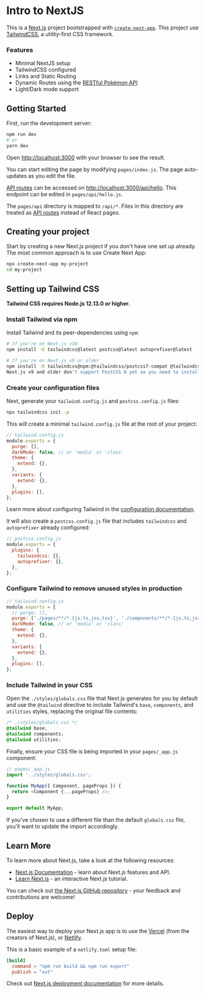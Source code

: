 # Intro to NextJS

This is a [Next.js](https://nextjs.org/) project bootstrapped with [`create-next-app`](https://github.com/vercel/next.js/tree/canary/packages/create-next-app). This project use [TailwindCSS](https://tailwindcss.com/), a utility-first CSS framework.

### Features

- Minimal NextJS setup
- TailwindCSS configured
- Links and Static Routing
- Dynamic Routes using the [RESTful Pokémon API](https://pokeapi.co/)
- Light/Dark mode support

## Getting Started

First, run the development server:

```bash
npm run dev
# or
yarn dev
```

Open [http://localhost:3000](http://localhost:3000) with your browser to see the result.

You can start editing the page by modifying `pages/index.js`. The page auto-updates as you edit the file.

[API routes](https://nextjs.org/docs/api-routes/introduction) can be accessed on [http://localhost:3000/api/hello](http://localhost:3000/api/hello). This endpoint can be edited in `pages/api/hello.js`.

The `pages/api` directory is mapped to `/api/*`. Files in this directory are treated as [API routes](https://nextjs.org/docs/api-routes/introduction) instead of React pages.

## Creating your project

Start by creating a new Next.js project if you don't have one set up already. The most common approach is to use Create Next App:

```bash
npx create-next-app my-project
cd my-project
```

## Setting up Tailwind CSS

**Tailwind CSS requires Node.js 12.13.0 or higher.**

### Install Tailwind via npm

Install Tailwind and its peer-dependencies using `npm`:

```bash
# If you're on Next.js v10
npm install -D tailwindcss@latest postcss@latest autoprefixer@latest

# If you're on Next.js v9 or older
npm install -D tailwindcss@npm:@tailwindcss/postcss7-compat @tailwindcss/postcss7-compat postcss@^7 autoprefixer@^9
Next.js v9 and older don't support PostCSS 8 yet so you need to install the Tailwind CSS v2.0 PostCSS 7 compatibility build for now as we've shown above.
```

### Create your configuration files

Next, generate your `tailwind.config.js` and `postcss.config.js` files:

```bash
npx tailwindcss init -p
```

This will create a minimal `tailwind.config.js` file at the root of your project:

```js
// tailwind.config.js
module.exports = {
  purge: [],
  darkMode: false, // or 'media' or 'class'
  theme: {
    extend: {},
  },
  variants: {
    extend: {},
  },
  plugins: [],
};
```

Learn more about configuring Tailwind in the [configuration documentation](https://tailwindcss.com/docs/configuration).

It will also create a `postcss.config.js` file that includes `tailwindcss` and `autoprefixer` already configured:

```js
// postcss.config.js
module.exports = {
  plugins: {
    tailwindcss: {},
    autoprefixer: {},
  },
};
```

### Configure Tailwind to remove unused styles in production

```js
// tailwind.config.js
module.exports = {
  // purge: [],
  purge: ['./pages/**/*.{js,ts,jsx,tsx}', './components/**/*.{js,ts,jsx,tsx}'],
  darkMode: false, // or 'media' or 'class'
  theme: {
    extend: {},
  },
  variants: {
    extend: {},
  },
  plugins: [],
};
```

### Include Tailwind in your CSS

Open the `./styles/globals.css` file that Next.js generates for you by default and use the `@tailwind` directive to include Tailwind's `base`, `components`, and `utilities` styles, replacing the original file contents:

```css
/* ./styles/globals.css */
@tailwind base;
@tailwind components;
@tailwind utilities;
```

Finally, ensure your CSS file is being imported in your `pages/_app.js` component:

```js
// pages/_app.js
import '../styles/globals.css';

function MyApp({ Component, pageProps }) {
  return <Component {...pageProps} />;
}

export default MyApp;
```

If you've chosen to use a different file than the default `globals.css` file, you'll want to update the import accordingly.

## Learn More

To learn more about Next.js, take a look at the following resources:

- [Next.js Documentation](https://nextjs.org/docs) - learn about Next.js features and API.
- [Learn Next.js](https://nextjs.org/learn) - an interactive Next.js tutorial.

You can check out [the Next.js GitHub repository](https://github.com/vercel/next.js/) - your feedback and contributions are welcome!

## Deploy

The easiest way to deploy your Next.js app is to use the [Vercel](https://vercel.com) (from the creators of Next.js), or [Netlify](https://netlify.com).

This is a basic example of a `netlify.toml` setup file:

```toml
[build]
  command = "npm run build && npm run export"
  publish = "out"
```

Check out [Next.js deployment documentation](https://nextjs.org/docs/deployment) for more details.
